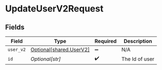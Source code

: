 # UpdateUserV2Request


## Fields

| Field                                                        | Type                                                         | Required                                                     | Description                                                  |
| ------------------------------------------------------------ | ------------------------------------------------------------ | ------------------------------------------------------------ | ------------------------------------------------------------ |
| `user_v2`                                                    | [Optional[shared.UserV2]](undefined/models/shared/userv2.md) | :heavy_minus_sign:                                           | N/A                                                          |
| `id`                                                         | *Optional[str]*                                              | :heavy_check_mark:                                           | The Id of user                                               |